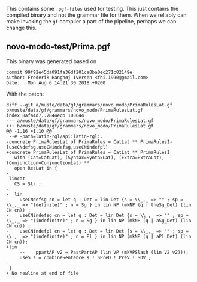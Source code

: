 This contains some `.pgf-files` used for testing.  This just contains
the compiled binary and not the grammar file for them.  When we
reliably can make invoking the `gf` compiler a part of the pipeline,
perhaps we can change this.

## novo-modo-test/Prima.pgf

This binary was generated based on

    commit 99f92e45da091fa36df201ca0ba0ec271c82149e
    Author: Frederik Hanghøj Iversen <fhi.1990@gmail.com>
    Date:   Mon Aug 6 14:21:30 2018 +0200

With the patch:

    diff --git a/muste/data/gf/grammars/novo_modo/PrimaRulesLat.gf b/muste/data/gf/grammars/novo_modo/PrimaRulesLat.gf
    index 8afa4d7..7844ecb 100644
    --- a/muste/data/gf/grammars/novo_modo/PrimaRulesLat.gf
    +++ b/muste/data/gf/grammars/novo_modo/PrimaRulesLat.gf
    @@ -1,16 +1,10 @@
     --# -path=latin-rgl/api:latin-rgl:.
    -concrete PrimaRulesLat of PrimaRules = CatLat ** PrimaRulesI-[useCNdefsg,useCNindefsg,useCNindefpl]
    +concrete PrimaRulesLat of PrimaRules = CatLat ** PrimaRulesI
       with (Cat=CatLat), (Syntax=SyntaxLat), (Extra=ExtraLat), (Conjunction=ConjunctionLat) **
       open ResLat in {
    -
     lincat
       CS = Str ;
    -
    -  lin
    -    useCNdefsg cn = let q : Det = lin Det {s = \\_,_ => "" ; sp = \\_,_ => "(definite)" ; n = Sg } in lin NP (mkNP (q | theSg_Det) (lin CN cn)) ;
    -    useCNindefsg cn = let q : Det = lin Det {s = \\_,_ => "" ; sp = \\_,_ => "(indefinite)" ; n = Sg } in lin NP (mkNP (q | aSg_Det) (lin CN cn)) ;
    -    useCNindefpl cn = let q : Det = lin Det {s = \\_,_ => "" ; sp = \\_,_ => "(indefinite)" ; n = Pl } in lin NP (mkNP (q | aPl_Det) (lin CN cn));
    +lin
         --    ppartAP v2 = PastPartAP (lin VP (mkVPSlash (lin V2 v2)));
         useS s = combineSentence s ! SPreO ! PreV ! SOV ;
    -
     }
    \ No newline at end of file
